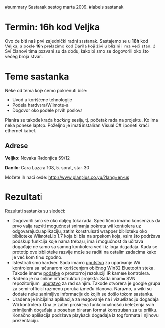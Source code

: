 ﻿#summary Sastanak sestog marta 2009.
#labels sastanak

# Termin: 16h kod Veljka #

Ovo će biti naš prvi zajednički radni sastanak. Sastajemo se u **16h** kod Veljka, a posle **18h** prelazimo kod Danila koji živi u blizini i ima veći stan. :)
Svi članovi tima pozvani su da dođu, kako bi smo se dogovorili oko što većeg broja stvari.


# Teme sastanka #

Neke od tema koje ćemo pokrenuti biće:
  * Uvod u korišćene tehnologije
  * Podela hardvera/Wiimote-a
  * Dogovor oko podele prvih poslova

Planira se takođe kraća _hacking_ sesija, tj. početak rada na projektu. Ko ima neka ponese laptop. Poželjno je imati instaliran Visual C# i poneti kraći ethernet kabel.

## Adrese ##
**Veljko**: Novaka Radonjica 59/12

**Danilo**: Cara Lazara 108, 5. sprat, stan 30

Možete ih naći ovde:
http://www.planplus.co.yu/?lang=en-us

# Rezultati #
Rezultati sastanka su sledeći:
  * Dogovorili smo se oko daljeg toka rada. Specifično imamo konsenzus da prvo valja razviti mogućnost snimanja pokreta wii kontrolera uz odgovarajuću aplikaciju, zatim konstruisati wrapper biblioteku oko biblioteke WiimoteLib 1.7 koja bi bila na srpskom koja, osim što podržava podskup funkcija koje nama trebaju, ima i mogućnost da učitava događaje ne samo sa samog kontrolera već i iz loga događaja. Kada se prototip ove biblioteke razvije može se raditi na ostalim zadacima kako je već kom timu zgodno.
  * Istestirali smo hardver. Sada imamo [uputstvo](Uparivanje_Wiimotea_sa_racunarom.md) za uparivanje Wii kontrolera sa računarom korišćenjem običnog Win32 Bluetooth steka. Takođe imamo [podatke](Trivia.md) o prostornoj rezoluciji IR kamere kontrolera.
  * Rađeno je na online infrastrukturi projekta. Sada imamo SVN repozitorijum i [uputstvo](SVN_uputstvo.md) za rad sa njim. Takođe otvorena je google grupa za semi-official razmenu poruka između članova. Naravno, u wiki su dodate neke zanimljive informacije do kojih se došlo tokom sastanka.
  * Urađena je inicijalna aplikacija za reagovanje na i vizuelizaciju događaja Wii kontrolera. Ona je zatim proširena funkcionalnošću beleženja svih primljenih događaja u poseban binaran format konstruisan za tu priliku. Konačno aplikacija podržava playback događaja iz tog formata i njihovu prezentaciju.